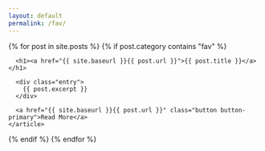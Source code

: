 ```yaml
---
layout: default
permalink: /fav/
---
```


<div class="posts">
  {% for post in site.posts %}
  {% if post.category contains "fav" %}
    <article class="post">

      <h1><a href="{{ site.baseurl }}{{ post.url }}">{{ post.title }}</a></h1>

      <div class="entry">
        {{ post.excerpt }}
      </div>

      <a href="{{ site.baseurl }}{{ post.url }}" class="button button-primary">Read More</a>
    </article>
  {% endif %}
  {% endfor %}
</div>
